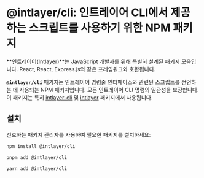 # @intlayer/cli: 인트레이어 CLI에서 제공하는 스크립트를 사용하기 위한 NPM 패키지

**인트레이어(Intlayer)**는 JavaScript 개발자를 위해 특별히 설계된 패키지 모음입니다. React, React, Express.js와 같은 프레임워크와 호환됩니다.

**`@intlayer/cli`** 패키지는 인트레이어 명령줄 인터페이스와 관련된 스크립트를 선언하는 데 사용되는 NPM 패키지입니다. 모든 인트레이어 CLI 명령의 일관성을 보장합니다. 이 패키지는 특히 [intlayer-cli](https://github.com/aymericzip/intlayer/tree/main/docs/ko/packages/intlayer-cli/index.md) 및 [intlayer](https://github.com/aymericzip/intlayer/tree/main/docs/ko/packages/intlayer/index.md) 패키지에서 사용됩니다.

## 설치

선호하는 패키지 관리자를 사용하여 필요한 패키지를 설치하세요:

```bash packageManager="npm"
npm install @intlayer/cli
```

```bash packageManager="pnpm"
pnpm add @intlayer/cli
```

```bash packageManager="yarn"
yarn add @intlayer/cli
```
